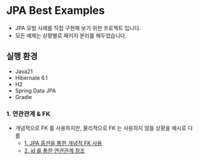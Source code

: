 # JPA Best Examples

- JPA 모범 사례를 직접 구현해 보기 위한 프로젝트 입니다.
- 모든 예제는 상황별로 패키지 분리를 해두었습니다.


## 실행 환경
- Java21
- Hibernate 6.1
- H2
- Spring Data JPA
- Gradle


### 1. 연관관계 & FK
- 개념적으로 FK 를 사용하지만, 물리적으로 FK 는 사용하지 않을 상황을 예시로 다룸
  - <a href="https://github.com/Hyeonqz/jpa-best-example/tree/master/src/main/java/org/hyeonqz/jpabestexample/associationfk/option">1. JPA 옵션을 통한 개념적 FK 사용 </a>
  - <a href="https://github.com/Hyeonqz/jpa-best-example/tree/master/src/main/java/org/hyeonqz/jpabestexample/associationfk/id">2. id 를 통한 연관관계 참조 </a>